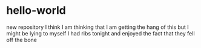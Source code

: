 # hello-world
new repository I think
I am thinking that I am getting the hang of this but I might be lying to myself
I had ribs tonight and enjoyed the fact that they fell off the bone

